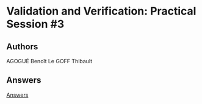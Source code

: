 # Validation and Verification: Practical Session #3

## Authors

AGOGUÉ Benoît
Le GOFF Thibault

## Answers

[Answers](./rendu.md)
